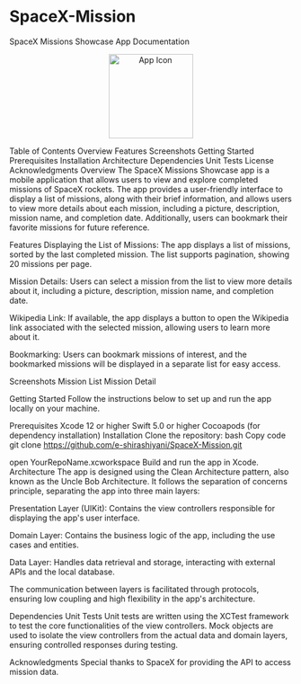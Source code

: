 # SpaceX-Mission
SpaceX Missions Showcase App Documentation
<p align="center">
  <img src="https://github.com/YourUsername/YourRepoName/raw/main/AppIcon.png" alt="App Icon" width="150" height="150">
</p>
Table of Contents
Overview
Features
Screenshots
Getting Started
Prerequisites
Installation
Architecture
Dependencies
Unit Tests
License
Acknowledgments
Overview
The SpaceX Missions Showcase app is a mobile application that allows users to view and explore completed missions of SpaceX rockets. The app provides a user-friendly interface to display a list of missions, along with their brief information, and allows users to view more details about each mission, including a picture, description, mission name, and completion date. Additionally, users can bookmark their favorite missions for future reference.

Features
Displaying the List of Missions: The app displays a list of missions, sorted by the last completed mission. The list supports pagination, showing 20 missions per page.

Mission Details: Users can select a mission from the list to view more details about it, including a picture, description, mission name, and completion date.

Wikipedia Link: If available, the app displays a button to open the Wikipedia link associated with the selected mission, allowing users to learn more about it.

Bookmarking: Users can bookmark missions of interest, and the bookmarked missions will be displayed in a separate list for easy access.

Screenshots
Mission List
Mission Detail

Getting Started
Follow the instructions below to set up and run the app locally on your machine.

Prerequisites
Xcode 12 or higher
Swift 5.0 or higher
Cocoapods (for dependency installation)
Installation
Clone the repository:
bash
Copy code
git clone https://github.com/e-shirashiyani/SpaceX-Mission.git

open YourRepoName.xcworkspace
Build and run the app in Xcode.
Architecture
The app is designed using the Clean Architecture pattern, also known as the Uncle Bob Architecture. It follows the separation of concerns principle, separating the app into three main layers:

Presentation Layer (UIKit): Contains the view controllers responsible for displaying the app's user interface.

Domain Layer: Contains the business logic of the app, including the use cases and entities.

Data Layer: Handles data retrieval and storage, interacting with external APIs and the local database.

The communication between layers is facilitated through protocols, ensuring low coupling and high flexibility in the app's architecture.

Dependencies
Unit Tests
Unit tests are written using the XCTest framework to test the core functionalities of the view controllers. Mock objects are used to isolate the view controllers from the actual data and domain layers, ensuring controlled responses during testing.

Acknowledgments
Special thanks to SpaceX for providing the API to access mission data.
